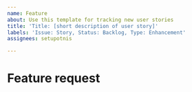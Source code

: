 ```yaml
---
name: Feature
about: Use this template for tracking new user stories
title: 'Title: [short description of user story]'
labels: 'Issue: Story, Status: Backlog, Type: Enhancement'
assignees: setupotnis

---
```


# Feature request

